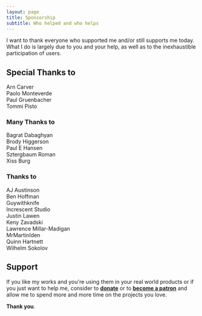 ```yaml
---
layout: page
title: Sponsorship
subtitle: Who helped and who helps
---
```


I want to thank everyone who supported me and/or still supports me today.<br/>
What I do is largely due to you and your help, as well as to the inexhaustible
participation of users.

## Special Thanks to

Arn Carver<br/>
Paolo Monteverde<br/>
Paul Gruenbacher<br/>
Tommi Pisto

### Many Thanks to

Bagrat Dabaghyan<br/>
Brody Higgerson<br/>
Paul E Hansen<br/>
Sztergbaum Roman<br/>
Xiss Burg

### Thanks to

AJ Austinson<br/>
Ben Hoffman<br/>
Guywithknife<br/>
Increscent Studio<br/>
Justin Lawen<br/>
Keny Zavadski<br/>
Lawrence Millar-Madigan<br/>
MrMartinIden<br/>
Quinn Hartnett<br/>
Wilhelm Sokolov

## Support

If you like my works and you're using them in your real world products or if you
just want to help me, consider to
[**donate**](https://www.paypal.me/skypjack) or to
[**become a patron**](https://www.patreon.com/bePatron?c=1772573) and allow me
to spend more and more time on the projects you love.

**Thank you**.
